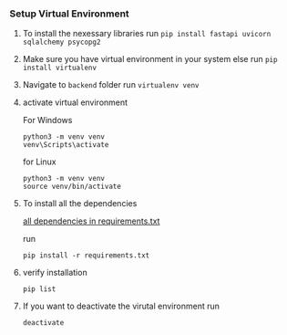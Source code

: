 ### Setup Virtual Environment
1.  To install the nexessary libraries
    run `pip install fastapi uvicorn sqlalchemy psycopg2`

3.  Make sure you have virtual environment in your system
    else
    run `pip install virtualenv`

4.  Navigate to `backend` folder
    run `virtualenv venv`

5.  activate virtual environment

    For Windows

    ```
    python3 -m venv venv
    venv\Scripts\activate
    ```

    for Linux

    ```
    python3 -m venv venv
    source venv/bin/activate
    ```

6.  To install all the dependencies

    [all dependencies in requirements.txt](requirements.txt)

    run

    ```
    pip install -r requirements.txt
    ```

7.  verify installation

    ```
    pip list
    ```

8.  If you want to deactivate the virutal environment
    run
    ```
    deactivate
    ```
